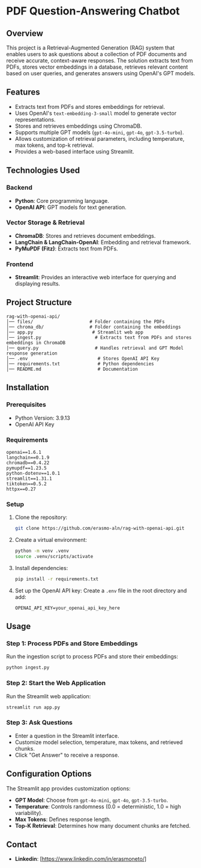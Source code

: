 # PDF Question-Answering Chatbot

## Overview
This project is a Retrieval-Augmented Generation (RAG) system that enables users to ask questions about a collection of PDF documents and receive accurate, context-aware responses. The solution extracts text from PDFs, stores vector embeddings in a database, retrieves relevant content based on user queries, and generates answers using OpenAI's GPT models.

## Features
- Extracts text from PDFs and stores embeddings for retrieval.
- Uses OpenAI's `text-embedding-3-small` model to generate vector representations.
- Stores and retrieves embeddings using ChromaDB.
- Supports multiple GPT models (`gpt-4o-mini`, `gpt-4o`, `gpt-3.5-turbo`).
- Allows customization of retrieval parameters, including temperature, max tokens, and top-k retrieval.
- Provides a web-based interface using Streamlit.

## Technologies Used
### Backend
- **Python**: Core programming language.
- **OpenAI API**: GPT models for text generation.

### Vector Storage & Retrieval
- **ChromaDB**: Stores and retrieves document embeddings.
- **LangChain & LangChain-OpenAI**: Embedding and retrieval framework.
- **PyMuPDF (Fitz)**: Extracts text from PDFs.

### Frontend
- **Streamlit**: Provides an interactive web interface for querying and displaying results.

## Project Structure
```
rag-with-openai-api/
│── files/                     # Folder containing the PDFs
│── chroma_db/                 # Folder containing the embeddings
│── app.py                      # Streamlit web app
│── ingest.py                    # Extracts text from PDFs and stores embeddings in ChromaDB
│── query.py                     # Handles retrieval and GPT Model response generation
│── .env                          # Stores OpenAI API Key
│── requirements.txt              # Python dependencies
│── README.md                     # Documentation
```

## Installation
### Prerequisites
- Python Version: 3.9.13
- OpenAI API Key

### Requirements
```
openai==1.6.1
langchain==0.1.9
chromadb==0.4.22
pymupdf==1.23.5
python-dotenv==1.0.1
streamlit==1.31.1
tiktoken==0.5.2
httpx==0.27
```

### Setup
1. Clone the repository:
   ```bash
   git clone https://github.com/erasmo-aln/rag-with-openai-api.git
   ```
2. Create a virtual environment:
   ```bash
   python -m venv .venv
   source .venv/scripts/activate
   ```
3. Install dependencies:
   ```bash
   pip install -r requirements.txt
   ```
4. Set up the OpenAI API key:
   Create a `.env` file in the root directory and add:
   ```
   OPENAI_API_KEY=your_openai_api_key_here
   ```

## Usage
### Step 1: Process PDFs and Store Embeddings
Run the ingestion script to process PDFs and store their embeddings:
```bash
python ingest.py
```

### Step 2: Start the Web Application
Run the Streamlit web application:
```bash
streamlit run app.py
```

### Step 3: Ask Questions
- Enter a question in the Streamlit interface.
- Customize model selection, temperature, max tokens, and retrieved chunks.
- Click "Get Answer" to receive a response.

## Configuration Options
The Streamlit app provides customization options:
- **GPT Model**: Choose from `gpt-4o-mini`, `gpt-4o`, `gpt-3.5-turbo`.
- **Temperature**: Controls randomness (0.0 = deterministic, 1.0 = high variability).
- **Max Tokens**: Defines response length.
- **Top-K Retrieval**: Determines how many document chunks are fetched.

## Contact
- **Linkedin**: [https://www.linkedin.com/in/erasmoneto/]
